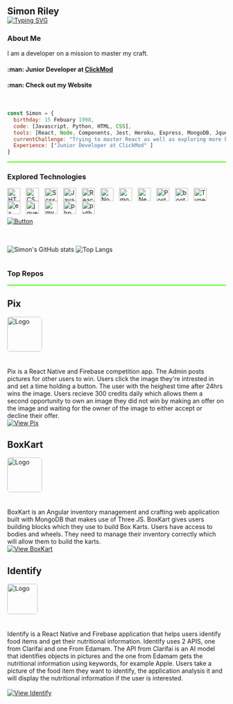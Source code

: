 <!-- HEADER SECTION -->
<h2 align="left" style="padding:0;margin:0;">Simon Riley</h2>
<a href="https://git.io/typing-svg"><img src="https://readme-typing-svg.demolab.com?font=Fira+Code&weight=600&size=32&pause=1000&color=37B4FB&center=true&vCenter=true&width=1400&lines=Software Developer" alt="Typing SVG" /></a>
</br> 

### About Me

<p align="left" > I am a developer on a mission to master my craft.  </p>

<h4 align="left" >:man: Junior Developer at <a href="https://www.openwindow.co.za/ ">ClickMod </a></h4>
<h4 align="left" >:man: Check out my Website <a href="littlemenace.co.za "></a></h4>

<br/>

```javascript
const Simon = {
  birthday: 15 Febuary 1998,
  code: [Javascript, Python, HTML, CSS],
  tools: [React, Node, Components, Jest, Heroku, Express, MongoDB, Jquery, Bootstrap, Scss],
  currentChallenge: "Trying to master React as well as exploring more backend technologies."
  Experience: ["Junior Developer at ClickMod" ]
}
```
<hr style="height: 
1.5px; background-color: #3AFF00;" />

### Explored Technologies

<img align="left" alt="HTML" width="30px" style="padding-right:10px;" src="https://cdn.jsdelivr.net/gh/devicons/devicon/icons/html5/html5-plain.svg" />
<img align="left" alt="CSS" width="30px" style="padding-right:10px;" src="https://cdn.jsdelivr.net/gh/devicons/devicon/icons/css3/css3-plain.svg" />
<img align="left" alt="Scss" width="30px" style="padding-right:10px;" src="https://avatars.githubusercontent.com/u/317889?v=4" />
<img align="left" alt="JavaScript" width="30px" style="padding-right:10px;" src="https://cdn.jsdelivr.net/gh/devicons/devicon/icons/javascript/javascript-plain.svg" />
<img align="left" alt="React" width="30px" style="padding-right:10px;" src="https://cdn.jsdelivr.net/gh/devicons/devicon/icons/react/react-original.svg" />
<img align="left" alt="NodeJS" width="30px" style="padding-right:10px;" src="https://cdn.jsdelivr.net/gh/devicons/devicon/icons/nodejs/nodejs-original.svg" />
<img align="left" alt="mongodb" width="30px" style="padding-right:10px;" src="https://cdn.jsdelivr.net/gh/devicons/devicon/icons/mongodb/mongodb-original.svg" />
<img align="left" alt="Next" width="30px" style="padding-right:10px;" src="https://cdn.jsdelivr.net/gh/devicons/devicon/icons/nextjs/nextjs-original.svg" />
<img align="left" alt="PostGres" width="30px" style="padding-right:10px;" src="https://cdn.jsdelivr.net/gh/devicons/devicon/icons/postgresql/postgresql-original.svg" />
<img align="left" alt="bootstrap" width="30px" style="padding-right:10px;" src="https://cdn.jsdelivr.net/gh/devicons/devicon/icons/bootstrap/bootstrap-original.svg" />
<img align="left" alt="TypeScript" width="30px" style="padding-right:10px;"  src="https://cdn.jsdelivr.net/gh/devicons/devicon/icons/typescript/typescript-original.svg" />
<img align="left" alt="ex" width="30px" style="padding-right:10px;" src="https://cdn.jsdelivr.net/gh/devicons/devicon/icons/express/express-original.svg" />
<img align="left" alt="jquery" width="30px" style="padding-right:10px;" src="https://cdn.jsdelivr.net/gh/devicons/devicon/icons/jquery/jquery-original.svg" />
<img align="left" alt="mysql" width="30px" style="padding-right:10px;" src="https://cdn.jsdelivr.net/gh/devicons/devicon/icons/mysql/mysql-original.svg" />
<img align="left" alt="php" width="30px" style="padding-right:10px;" src="https://cdn.jsdelivr.net/gh/devicons/devicon/icons/php/php-original.svg" />
<img align="left" alt="python" width="30px" style="padding-right:10px;" src="https://cdn.jsdelivr.net/gh/devicons/devicon/icons/python/python-original.svg" />
<br/>
<br/>
<br/>
<br/>
<div style="display: flex; justify-content: space-between; justify-content: flex-start; align-items:center; gap: 10px">
  <a href="https://www.linkedin.com/in/simon-riley-018640194">
    <img alt="Button" title="Liniked in" src="https://custom-icon-badges.demolab.com/badge/-My%20LinkedIn-blue?style=for-the-badge&logoColor=white&logo=repo"/>
  </a>
</div>

<br/>
<br/>

<div  style="display: flex; flex-direction: row">
  
![Simon's GitHub stats](https://github-readme-stats.vercel.app/api?username=SimonR1ley&show_icons=true&theme=shadow_blue)
![Top Langs](https://github-readme-stats.vercel.app/api/top-langs/?username=SimonR1ley&hide=php&theme=shadow_blue) 
  
</div>


<h3> Top Repos </h3>
<hr style="height: 
1.5px; background-color: #3AFF00;" />

<div style="margin-right: .25rem; margin-bottom: .5rem">
        <h2>Pix</h2>
            <img src="https://drive.google.com/file/d/1BVezZ7pFO0x16Z__aaMaQtcoh8g9uEGn/view?usp=drive_link" alt="Logo" style="max-width: 100%;    
              height: 80px; margin-bottom: 20px; border-radius: 5px;">
</br>
</br>
Pix is a React Native and Firebase competition app. The Admin posts pictures for other users to win. Users click the image they're intrested in and set a time holding a button. The user with the heighest time after 24hrs wins the image. Users recieve 300 credits daily which allows them a second opportunity to own an image they did not win by making an offer on the image and waiting for the owner of the image to either accept or decline their offer.
        <div style="display: flex; justify-content: space-between">
        <a href="https://github.com/SimonR1ley/Pix">
          <img alt="View Pix" title="Open Overflow"              
              src="https://custom-icon-badges.demolab.com/badge/View%20Pix%20-red.svg?style=for-the-badge&logo=code&logoSource=feather"/>
        </a>
     </div>
  </div>

  <div style="margin-right: .25rem; margin-bottom: .5rem">
        <h2>BoxKart</h2>
        <img src="https://drive.google.com/file/d/1mLaN1PI8CNJthLnNlcc9_fdRU8ThVn_Z/view?usp=drive_link" alt="Logo" style="max-width: 100%;    
              height: 80px; margin-bottom: 20px; border-radius: 5px;">

</br>
</br>
BoxKart is an Angular inventory management and crafting web application built with MongoDB that makes use of Three JS. BoxKart gives users building blocks which they use to build Box Karts. Users have access to bodies and wheels. They need to manage their inventory correctly which will allow them to build the karts. 
        <div style="display: flex; justify-content: space-between">
        <a href="https://github.com/SimonR1ley/BoxKart">
          <img alt="View BoxKart" title="BoxKart"              
              src="https://custom-icon-badges.demolab.com/badge/View%20BoxKart%20-red.svg?style=for-the-badge&logo=code&logoSource=feather"/>
        </a>
     </div>
  </div>
    <div style="margin-right: .25rem; margin-bottom: .5rem">
        <h2>Identify</h2>
                    <img src="https://drive.google.com/file/d/1qKFB8z6LGyLCs2xi0xUIg0fSNDHPLCuQ/view?usp=drive_link" alt="Logo" style="max-width: 100%;    
              height: 70px; margin-bottom: 20px; border-radius: 5px;">
    </br>
    </br>
Identify is a React Native and Firebase application that helps users identify food items and get their nutritional information. Identify uses 2 APIS, one from Clarifai and one From Edamam. The API from Clarifai is an AI model that identifies objects in pictures and the one from Edamam gets the nutritional information using keywords, for example Apple. Users take a picture of the food item they want to identify, the application analysis it and will display the nutritional information if the user is interested.
  </br>
    </br>
  <div style="display: flex; justify-content: space-between">
        <a href="https://github.com/SmonR1ley/Identify">
          <img alt="View Identify" title="Identify"              
              src="https://custom-icon-badges.demolab.com/badge/View%20Identify%20-red.svg?style=for-the-badge&logo=code&logoSource=feather"/>
        </a>
     </div>
  </div>
  </div>
